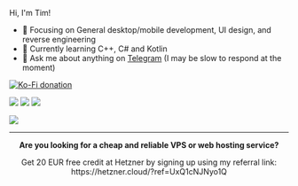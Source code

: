 
  Hi, I'm Tim!

  * :dart: Focusing on General desktop/mobile development, UI design, and reverse engineering<br/>
  * 🌱 Currently learning C++, C# and Kotlin<br/>
  * 💬 Ask me about anything on <a href="https://t.me/ThePBone">Telegram</a> (I may be slow to respond at the moment)<br/>

  <a href="https://ko-fi.com/H2H83E5J3"><img alt="Ko-Fi donation" src="https://ko-fi.com/img/githubbutton_sm.svg"></a>



  <a href="https://gitlab.com/thepbone"><img src="https://img.shields.io/badge/-GitLab-FCA121?style=flat&logo=gitlab&link=https://gitlab.com/thepbone" /></a>
  <a href="https://play.google.com/store/apps/dev?id=6940086729655979938"><img src="https://img.shields.io/badge/-Google%20Play-111111?style=flat&logo=google-play&link=https://play.google.com/store/apps/dev?id=6940086729655979938" /></a>
  <a href="https://hits.seeyoufarm.com"><img src="https://hits.seeyoufarm.com/api/count/incr/badge.svg?url=https%3A%2F%2Fgithub.com%2Fthepbone&count_bg=%2379C83D&title_bg=%23555555&icon=&icon_color=%23E7E7E7&title=hits+%28since+June+2021%29&edge_flat=false" /></a>

  <p>
    <a href="https://coderstats.net/github/#thepbone">
      <img src="https://github-readme-stats.vercel.app/api?username=ThePBone&show_icons=true" />
    </a>
  </p>

  <hr/>

  <p align="center">
    <b>Are you looking for a cheap and reliable VPS or web hosting service?</b>
  <p/>
  <p align="center">
    Get 20 EUR free credit at Hetzner by signing up using my referral link: https://hetzner.cloud/?ref=UxQ1cNJNyo1Q
  <p/>
